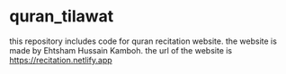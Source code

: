 # quran_tilawat
this repository includes code for quran recitation website.
the website is made by Ehtsham Hussain Kamboh.
the url of the website is https://recitation.netlify.app
